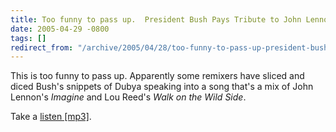 ```yaml
---
title: Too funny to pass up.  President Bush Pays Tribute to John Lennon.
date: 2005-04-29 -0800
tags: []
redirect_from: "/archive/2005/04/28/too-funny-to-pass-up-president-bush-pays-tribute-to-john-lennon.aspx/"
---
```


This is too funny to pass up. Apparently some remixers have sliced and
diced Bush's snippets of Dubya speaking into a song that's a mix of John
Lennon's *Imagine* and Lou Reed's *Walk on the Wild Side*.

Take a [listen [mp3]](http://www.joeycoco.com/sotd/files/20050102.mp3).

